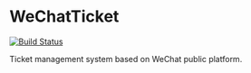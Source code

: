 # WeChatTicket
[![Build Status](https://travis-ci.com/ThssSE/WtfTicket.svg?token=UB5Xzp6dhS72fDX13on9&branch=master)](https://travis-ci.com/ThssSE/WtfTicket)

Ticket management system based on WeChat public platform.
